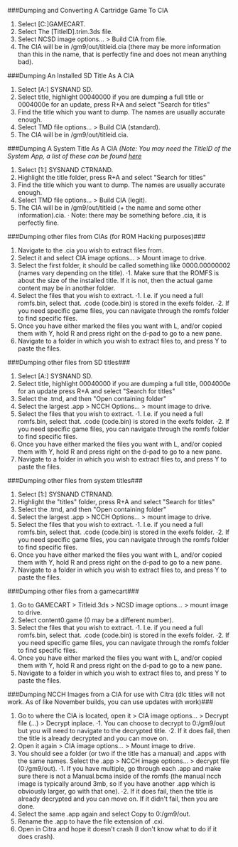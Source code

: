 ###Dumping and Converting A Cartridge Game To CIA
1. Select [C:]GAMECART.
2. Select The [TitleID].trim.3ds file.
3. Select NCSD image options... > Build CIA from file.
4. The CIA will be in /gm9/out/titleid.cia (there may be more information than this in the name, that is perfectly fine and does not mean anything bad).

###Dumping An Installed SD Title As A CIA
1. Select [A:] SYSNAND SD.
2. Select title, highlight 00040000 if you are dumping a full title or 0004000e for an update, press R+A and select "Search for titles"
3. Find the title which you want to dump. The names are usually accurate enough.
3. Select TMD file options... > Build CIA (standard).
4. The CIA will be in /gm9/out/titleid.cia.

###Dumping A System Title As A CIA
*(Note: You may need the TitleID of the System App, a list of these can be found [here](https://www.3dbrew.org/wiki/Title_list "System Title List")*
1. Select [1:] SYSNAND CTRNAND.
2. Highlight the title folder, press R+A and select "Search for titles"
3. Find the title which you want to dump. The names are usually accurate enough.
3. Select TMD file options... > Build CIA (legit).
4. The CIA will be in /gm9/out/titleid (+ the name and some other information).cia.
⋅ Note: there may be something before .cia, it is perfectly fine.

###Dumping other files from CIAs (for ROM Hacking purposes)###
1. Navigate to the .cia you wish to extract files from.
2. Select it and select CIA image options... > Mount image to drive.
3. Select the first folder, it should be called something like 0000.00000002 (names vary depending on the title).
⋅1. Make sure that the ROMFS is about the size of the installed title. If it is not, then the actual game content may be in another folder.
4. Select the files that you wish to extract.
⋅1. I.e. if you need a full romfs.bin, select that. .code (code.bin) is stored in the exefs folder.
⋅2. If you need specific game files, you can navigate through the romfs folder to find specific files.
5. Once you have either marked the files you want with L, and/or copied them with Y, hold R and press right on the d-pad to go to a new pane.
6. Navigate to a folder in which you wish to extract files to, and press Y to paste the files.

###Dumping other files from SD titles###
1. Select [A:] SYSNAND SD.
2. Select title, highlight 00040000 if you are dumping a full title, 0004000e for an update press R+A and select "Search for titles"
3. Select the .tmd, and then "Open containing folder"
4. Select the largest .app > NCCH Options... > mount image to drive.
5. Select the files that you wish to extract.
⋅1. I.e. if you need a full romfs.bin, select that. .code (code.bin) is stored in the exefs folder.
⋅2. If you need specific game files, you can navigate through the romfs folder to find specific files.
6. Once you have either marked the files you want with L, and/or copied them with Y, hold R and press right on the d-pad to go to a new pane.
7. Navigate to a folder in which you wish to extract files to, and press Y to paste the files.

###Dumping other files from system titles###
1. Select [1:] SYSNAND CTRNAND.
2. Highlight the "titles" folder, press R+A and select "Search for titles"
3. Select the .tmd, and then "Open containing folder"
4. Select the largest .app > NCCH Options... > mount image to drive.
5. Select the files that you wish to extract.
⋅1. I.e. if you need a full romfs.bin, select that. .code (code.bin) is stored in the exefs folder.
⋅2. If you need specific game files, you can navigate through the romfs folder to find specific files.
6. Once you have either marked the files you want with L, and/or copied them with Y, hold R and press right on the d-pad to go to a new pane.
7. Navigate to a folder in which you wish to extract files to, and press Y to paste the files.

###Dumping other files from a gamecart###
1. Go to GAMECART > Titleid.3ds > NCSD image options... > mount image to drive.
2. Select content0.game (0 may be a different number).
3. Select the files that you wish to extract.
⋅1. I.e. if you need a full romfs.bin, select that. .code (code.bin) is stored in the exefs folder.
⋅2. If you need specific game files, you can navigate through the romfs folder to find specific files.
4. Once you have either marked the files you want with L, and/or copied them with Y, hold R and press right on the d-pad to go to a new pane.
5. Navigate to a folder in which you wish to extract files to, and press Y to paste the files.

###Dumping NCCH Images from a CIA for use with Citra (dlc titles will not work. As of like November builds, you can use updates with work)###
1. Go to where the CIA is located, open it > CIA image options... > Decrypt file (...) > Decrypt inplace.
⋅1. You can choose to decrypt to 0:/gm9/out but you will need to navigate to the decrypted title.
⋅2. If it does fail, then the title is already decrypted and you can move on.
2. Open it again > CIA image options... > Mount image to drive.
3. You should see a folder (or two if the title has a manual) and .apps with the same names. Select the .app > NCCH image options... > decrypt file (0:/gm9/out).
⋅1. If you have multiple, go through each .app and make sure there is not a Manual.bcma inside of the romfs (the manual ncch image is typically around 3mb, so if you have another .app which is obviously larger, go with that one).
⋅2. If it does fail, then the title is already decrypted and you can move on. If it didn't fail, then you are done.
4. Select the same .app again and select Copy to 0:/gm9/out.
5. Rename the .app to have the file extension of .cxi.
6. Open in Citra and hope it doesn't crash (I don't know what to do if it does crash).
